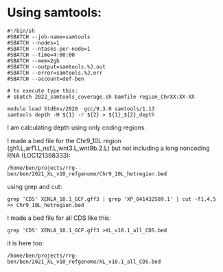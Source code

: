 # Using samtools:
```
#!/bin/sh
#SBATCH --job-name=samtools
#SBATCH --nodes=1
#SBATCH --ntasks-per-node=1
#SBATCH --time=4:00:00
#SBATCH --mem=2gb
#SBATCH --output=samtools.%J.out
#SBATCH --error=samtools.%J.err
#SBATCH --account=def-ben

# to execute type this:
# sbatch 2022_samtools_coverage.sh bamfile region_ChrXX:XX-XX

module load StdEnv/2020  gcc/9.3.0 samtools/1.13
samtools depth -H ${1} -r ${2} > ${1}_${2}_depth
```

I am calculating depth using only coding regions.

I made a bed file for the Chr9_10L region (gh1.L,arf1.L,nsf.L,wnt3.L,wnt9b.2.L) but not including a long noncoding RNA (LOC121398333):
```
/home/ben/projects/rrg-ben/ben/2021_XL_v10_refgenome/Chr9_10L_hetregion.bed
```
using grep and cut:
```
grep 'CDS' XENLA_10.1_GCF.gff3 | grep 'XP_041432589.1' | cut -f1,4,5 >> Chr9_10L_hetregion.bed
```
I made a bed file for all CDS like this:
```
grep 'CDS' XENLA_10.1_GCF.gff3 >XL_v10.1_all_CDS.bed
```
it is here too:
```
/home/ben/projects/rrg-ben/ben/2021_XL_v10_refgenome/XL_v10.1_all_CDS.bed
```

